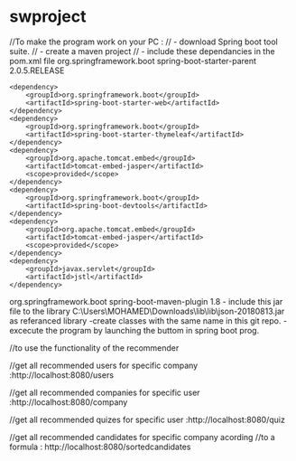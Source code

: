# swproject

//To make the program work on your PC :
// - download Spring boot tool suite.
// - create a maven project
// - include these dependancies in the pom.xml file 
  <parent> 
  	<groupId>org.springframework.boot</groupId> 
  	<artifactId>spring-boot-starter-parent</artifactId> 
  	<version>2.0.5.RELEASE</version> 
  </parent>
  	
  <dependencies> 
  
  	<dependency> 
  		<groupId>org.springframework.boot</groupId> 
  		<artifactId>spring-boot-starter-web</artifactId> 
  	</dependency> 
  	<dependency>
    	<groupId>org.springframework.boot</groupId>
    	<artifactId>spring-boot-starter-thymeleaf</artifactId>
	</dependency>
	<dependency>
    	<groupId>org.apache.tomcat.embed</groupId>
    	<artifactId>tomcat-embed-jasper</artifactId>
    	<scope>provided</scope>
	</dependency>
	<dependency>
        <groupId>org.springframework.boot</groupId>
        <artifactId>spring-boot-devtools</artifactId>
    </dependency>
    <dependency>
    	<groupId>org.apache.tomcat.embed</groupId>
    	<artifactId>tomcat-embed-jasper</artifactId>
    	<scope>provided</scope>
	</dependency>
	<dependency>
    	<groupId>javax.servlet</groupId>
    	<artifactId>jstl</artifactId>
	</dependency>
        
  </dependencies>
  
  
  <build> 
  	<plugins> 
  		<plugin> 
  			<groupId>org.springframework.boot</groupId> 
  			<artifactId>spring-boot-maven-plugin</artifactId>
  		</plugin> 
   	</plugins> 
   </build>
   <properties> 
   		<java.version>1.8</java.version> 
   </properties>
 - include this jar file to the library C:\Users\MOHAMED\Downloads\lib\lib\json-20180813.jar as referanced library
 -create classes with the same name in this git repo.
 -excecute the program by launching the buttom in spring boot prog.

//to use the functionality of the recommender

//get all recommended users for specific company :http://localhost:8080/users 

//get all recommended companies for specific user :http://localhost:8080/company

//get all recommended quizes for specific user :http://localhost:8080/quiz

//get all recommended candidates for specific company acording
 //to a formula :	http://localhost:8080/sortedcandidates
